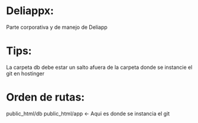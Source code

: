 # Deliappx:
Parte corporativa y de manejo de Deliapp
# Tips:
La carpeta db debe estar un salto afuera de la carpeta donde se instancie el git en hostinger 
# Orden de rutas: 
public_html/db
public_html/app    <-  Aqui es donde se instancia el git 
